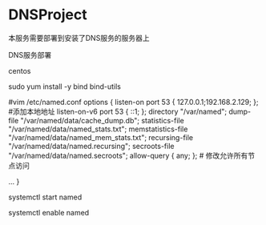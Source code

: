 # DNSProject
本服务需要部署到安装了DNS服务的服务器上

DNS服务部署

centos

sudo yum install -y bind bind-utils

#vim /etc/named.conf
options {
	listen-on port 53 { 127.0.0.1;192.168.2.129; };    #添加本地地址
	listen-on-v6 port 53 { ::1; };
	directory 	"/var/named";
	dump-file 	"/var/named/data/cache_dump.db";
	statistics-file "/var/named/data/named_stats.txt";
	memstatistics-file "/var/named/data/named_mem_stats.txt";
	recursing-file  "/var/named/data/named.recursing";
	secroots-file   "/var/named/data/named.secroots";
	allow-query     { any; };       # 修改允许所有节点访问

   ...
   }

systemctl start named 

systemctl enable named 
